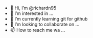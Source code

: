 - 👋 Hi, I’m @richardn95
- 👀 I’m interested in ...
- 🌱 I’m currently learning git for github
- 💞️ I’m looking to collaborate on ...
- 📫 How to reach me wa ...

<!---
richardn95/richardn95 is a ✨ special ✨ repository because its `README.md` (this file) appears on your GitHub profile.
You can click the Preview link to take a look at your changes.
--->
